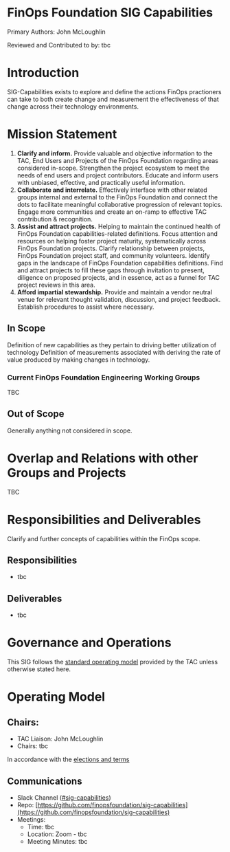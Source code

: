 # FinOps Foundation SIG Capabilities

Primary Authors: John McLoughlin

Reviewed and Contributed to by: tbc

# Introduction

SIG-Capabilities exists to explore and define the actions FinOps practioners can take to both create change and measurement the effectiveness of that change across their technology environments. 

# Mission Statement



1. **Clarify and inform.** Provide valuable and objective information to the TAC, End Users and Projects of the FinOps Foundation regarding areas considered in-scope. Strengthen the project ecosystem to meet the needs of end users and project contributors. Educate and inform users with unbiased, effective, and practically useful information.
2. **Collaborate and interrelate.** Effectively interface with other related groups internal and external to the FinOps Foundation and connect the dots to facilitate meaningful collaborative progression of relevant topics. Engage more communities and create an on-ramp to effective TAC contribution &amp; recognition.
3. **Assist and attract projects.** Helping to maintain the continued health of FinOps Foundation capabilities-related definitions. Focus attention and resources on helping foster project maturity, systematically across FinOps Foundation projects. Clarify relationship between projects, FinOps Foundation project staff, and community volunteers. Identify gaps in the landscape of FinOps Foundation capabilities definitions. Find and attract projects to fill these gaps through invitation to present, diligence on proposed projects, and in essence, act as a funnel for TAC project reviews in this area.
4. **Afford impartial stewardship.** Provide and maintain a vendor neutral venue for relevant thought validation, discussion, and project feedback. Establish procedures to assist where necessary.

## In Scope

Definition of new capabilities as they pertain to driving better utilization of technology
Definition of measurements associated with deriving the rate of value produced by making changes in technology. 

### Current FinOps Foundation Engineering Working Groups

TBC

## Out of Scope

Generally anything not considered in scope.

# Overlap and Relations with other Groups and Projects

TBC

# Responsibilities and Deliverables

Clarify and further concepts of capabilities within the FinOps scope.

## Responsibilities

- tbc

## Deliverables

- tbc

# Governance and Operations

This SIG follows the [standard operating model](https://github.com/finopsfoundation/tac/blob/master/sigs/readme.md#operating-model) provided by the TAC unless otherwise stated here.

# Operating Model

## Chairs:

- TAC Liaison: John McLoughlin
- Chairs: tbc

In accordance with the [elections and terms](https://github.com/finopsfoundation/tac/blob/master/sigs/readme.md#elections)

## Communications

- Slack Channel ([#sig-capabilities](https://finopsfoundation.slack.com/archives/C01CJL9KH1D))
- Repo: [https://github.com/finopsfoundation/sig-capabilities](https://github.com/finopsfoundation/sig-capabilities)
- Meetings: 
  - Time: tbc
  - Location: Zoom - tbc
  - Meeting Minutes: tbc
